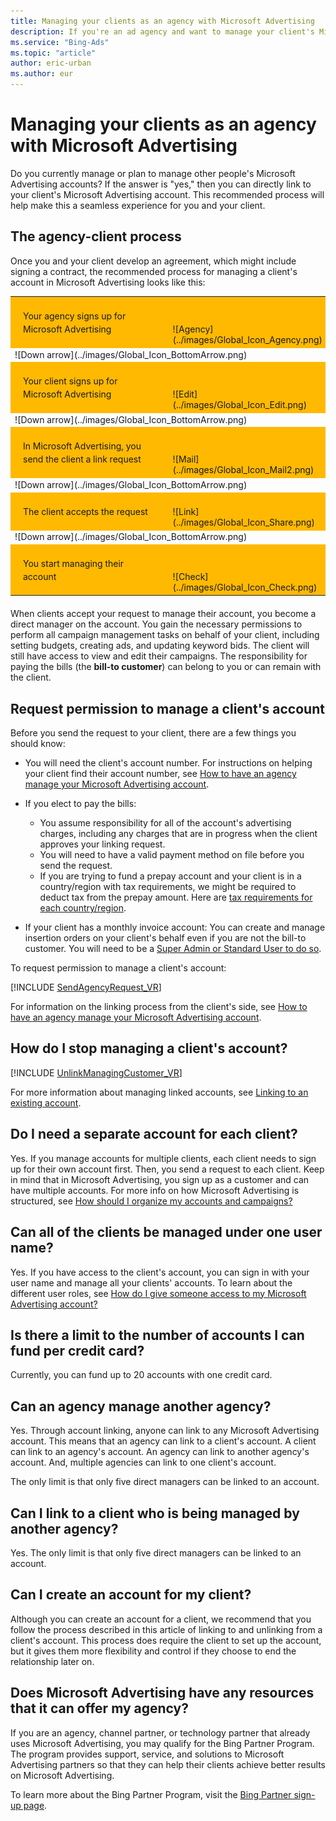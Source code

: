 ```yaml
---
title: Managing your clients as an agency with Microsoft Advertising
description: If you're an ad agency and want to manage your client's Microsoft Advertising account, read about our recommended process, which makes it a seamless experience for you and your client.
ms.service: "Bing-Ads"
ms.topic: "article"
author: eric-urban
ms.author: eur
---
```


# Managing your clients as an agency with Microsoft Advertising

Do you currently manage or plan to manage other people's Microsoft Advertising accounts? If the answer is "yes," then you can directly link to your client's Microsoft Advertising account. This recommended process will help make this a seamless experience for you and your client.

## The agency-client process

Once you and your client develop an agreement, which might include signing a contract, the recommended process for managing a client's account in Microsoft Advertising looks like this:

<table type="type2" style="margin-bottom:20px">
  <tr>
    <td style="width:320px; line-height:1.5em;  padding:20px; background-color:#FFB900;">
        Your agency signs up for Microsoft Advertising
      </td>
    <td style="vertical-align:bottom; padding:5px; background-color:#FFB900;">
	  ![Agency](../images/Global_Icon_Agency.png)
	  </td>
  </tr>
  <tr>
    <td colspan="2" style="vertical-align:top">
        ![Down arrow](../images/Global_Icon_BottomArrow.png)
      </td>
  </tr>
  <tr>
    <td style="width:320px; line-height:1.5em; padding:20px;background-color:#FFB900;">
        Your client signs up for Microsoft Advertising
      </td>
    <td style="vertical-align:bottom; padding:5px; background-color:#FFB900;">
	  ![Edit](../images/Global_Icon_Edit.png)
	  </td>
  </tr>
  <tr>
    <td colspan="2" style="vertical-align:top">
        ![Down arrow](../images/Global_Icon_BottomArrow.png)
      </td>
  </tr>
  <tr>
    <td style="width:320px; line-height:1.5em; padding:20px;background-color:#FFB900;">
        In Microsoft Advertising, you send the client a link request
      </td>
    <td style="vertical-align:bottom; padding:5px; background-color:#FFB900;">
	  ![Mail](../images/Global_Icon_Mail2.png)
	  </td>
  </tr>
  <tr>
    <td colspan="2" style="vertical-align:top">
        ![Down arrow](../images/Global_Icon_BottomArrow.png)
      </td>
  </tr>
  <tr>
    <td style="width:320px; line-height:1.5em; padding:20px;background-color:#FFB900;">
        The client accepts the request
      </td>
    <td style="vertical-align:bottom; padding:5px; background-color:#FFB900;">
	  ![Link](../images/Global_Icon_Share.png)
	  </td>
  </tr>
  <tr>
    <td colspan="2" style="vertical-align:top">
        ![Down arrow](../images/Global_Icon_BottomArrow.png)
      </td>
  </tr>
  <tr>
    <td style="width:320px; line-height:1.5em; padding:20px;background-color:#FFB900;">
        You start managing their account
      </td>
    <td style="vertical-align:bottom; padding:5px; background-color:#FFB900;">
	  ![Check](../images/Global_Icon_Check.png)
	  </td>
  </tr>
  <tr></tr>
</table>

When clients accept your request to manage their account, you become a direct manager on the account. You gain the necessary permissions to perform all campaign management tasks on behalf of your client, including setting budgets, creating ads, and updating keyword bids. The client will still have access to view and edit their campaigns. The responsibility for paying the bills (the **bill-to customer**) can belong to you or can remain with the client.

## Request permission to manage a client's account

Before you send the request to your client, there are a few things you should know:

- You will need the client's account number. For instructions on helping your client find their account number, see [How to have an agency manage your Microsoft Advertising account](./hlp_BA_CONC_AboutAgencyClientProcess.md).
- If you elect to pay the bills:
   - You assume responsibility for all of the account's advertising charges, including any charges that are in progress when the client approves your linking request.
   - You will need to have a valid payment method on file before you send the request.
   - If you are trying to fund a prepay account and your client is in a country/region with tax requirements, we might be required to deduct tax from the prepay amount. Here are [tax requirements for each country/region](./hlp_BA_CONC_TaxVATInfo.md).

- If your client has a monthly invoice account: You can create and manage insertion orders on your client's behalf even if you are not the bill-to customer. You will need to be a [Super Admin or Standard User to do so](./hlp_BA_CONC_SSUserRoles.md).

To request permission to manage a client's account:

[!INCLUDE [SendAgencyRequest_VR](./includes/SendAgencyRequest_VR.md)]

For information on the linking process from the client's side, see [How to have an agency manage your Microsoft Advertising account](./hlp_BA_CONC_AboutAgencyClientProcess.md).

## How do I stop managing a client's account?
[!INCLUDE [UnlinkManagingCustomer_VR](./includes/UnlinkManagingCustomer_VR.md)]

For more information about managing linked accounts, see [Linking to an existing account](./hlp_BA_CONC_MultiAccount.md).

## Do I need a separate account for each client?
Yes. If you manage accounts for multiple clients, each client needs to sign up for their own account first. Then, you send a request to each client. Keep in mind that in Microsoft Advertising, you sign up as a customer and can have multiple accounts. For more info on how Microsoft Advertising is structured, see [How should I organize my accounts and campaigns?](./hlp_BA_CONC_AboutAccts.md)

## Can all of the clients be managed under one user name?
Yes. If you have access to the client's account, you can sign in with your user name and manage all your clients' accounts. To learn about the different user roles, see [How do I give someone access to my Microsoft Advertising account?](./hlp_BA_CONC_SSUserRoles.md)

## Is there a limit to the number of accounts I can fund per credit card?
Currently, you can fund up to 20 accounts with one credit card.

## Can an agency manage another agency?
Yes. Through account linking, anyone can link to any Microsoft Advertising account. This means that an agency can link to a client's account. A client can link to an agency's account. An agency can link to another agency's account. And, multiple agencies can link to one client's account.

The only limit is that only five direct managers can be linked to an account.

## Can I link to a client who is being managed by another agency?
Yes. The only limit is that only five direct managers can be linked to an account.

## Can I create an account for my client?
Although you can create an account for a client, we recommend that you follow the process described in this article of linking to and unlinking from a client's account. This process does require the client to set up the account, but it gives them more flexibility and control if they choose to end the relationship later on.

## Does Microsoft Advertising have any resources that it can offer my agency?
If you are an agency, channel partner, or technology partner that already uses Microsoft Advertising, you may qualify for the Bing Partner Program. The program provides support, service, and solutions to Microsoft Advertising partners so that they can help their clients achieve better results on Microsoft Advertising.

To learn more about the Bing Partner Program, visit the [Bing Partner sign-up page](https://go.microsoft.com/fwlink?LinkId=852674).


